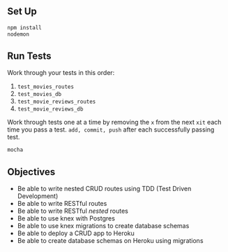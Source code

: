 ## Set Up

```sh
npm install
nodemon
```

## Run Tests

Work through your tests in this order:

1. `test_movies_routes`
1. `test_movies_db`
1. `test_movie_reviews_routes`
1. `test_movie_reviews_db`

Work through tests one at a time by removing the `x` from the next `xit` each time you pass a test. `add, commit, push` after each successfully passing test.

```sh
mocha
```

## Objectives

* Be able to write nested CRUD routes using TDD (Test Driven Development)
* Be able to write RESTful routes
* Be able to write RESTful _nested_ routes
* Be able to use knex with Postgres
* Be able to use knex migrations to create database schemas
* Be able to deploy a CRUD app to Heroku
* Be able to create database schemas on Heroku using migrations
